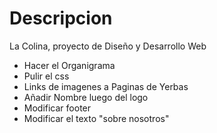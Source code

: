 # Descripcion

La Colina, proyecto de Diseño y Desarrollo Web

- Hacer el Organigrama
- Pulir el css
- Links de imagenes a Paginas de Yerbas
- Añadir Nombre luego del logo
- Modificar footer
- Modificar el texto "sobre nosotros"
